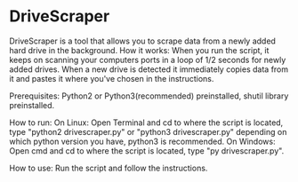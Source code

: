 # DriveScraper
DriveScraper is a tool that allows you to scrape data from a newly added hard drive in the background.
How it works: When you run the script, it keeps on scanning your computers ports in a loop of 1/2 seconds for newly added drives. When a new drive is detected it immediately copies data from it and pastes it where you've chosen in the instructions.

Prerequisites: Python2 or Python3(recommended) preinstalled, shutil library preinstalled.

How to run:
On Linux:
Open Terminal and cd to where the script is located, type "python2 drivescraper.py" or "python3 drivescraper.py" depending on which python version you have, python3 is recommended.
On Windows:
Open cmd and cd to where the script is located, type "py drivescraper.py".

How to use:
Run the script and follow the instructions.
